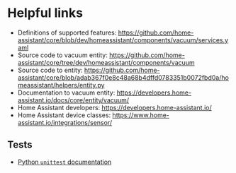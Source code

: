 # Helpful links

* Definitions of supported features: https://github.com/home-assistant/core/blob/dev/homeassistant/components/vacuum/services.yaml
* Source code to vacuum entity: https://github.com/home-assistant/core/tree/dev/homeassistant/components/vacuum
* Source code to entity: https://github.com/home-assistant/core/blob/adab367f0e8c48a68b4dffd0783351b0072fbd0a/homeassistant/helpers/entity.py
* Documentation to vacuum entity: https://developers.home-assistant.io/docs/core/entity/vacuum/
* Home Assistant developers: https://developers.home-assistant.io/
* Home Assistant device classes: https://www.home-assistant.io/integrations/sensor/

## Tests

* [Python `unittest` documentation](https://docs.python.org/3/library/unittest.html)
